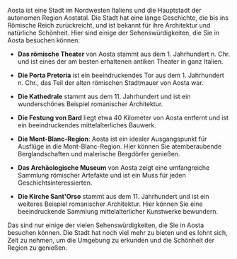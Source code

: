 Aosta ist eine Stadt im Nordwesten Italiens und die Hauptstadt der autonomen Region Aostatal. 
Die Stadt hat eine lange Geschichte, die bis ins Römische Reich zurückreicht, 
und ist bekannt für ihre Architektur und natürliche Schönheit. 
Hier sind einige der Sehenswürdigkeiten, die Sie in Aosta besuchen können:

* **Das römische Theater** von Aosta stammt aus dem 1. Jahrhundert n. Chr. 
und ist eines der am besten erhaltenen antiken Theater in ganz Italien.

* **Die Porta Pretoria** ist ein beeindruckendes Tor aus dem 1. Jahrhundert n. Chr., 
das Teil der alten römischen Stadtmauer von Aosta war.

* **Die Kathedrale** stammt aus dem 11. Jahrhundert und ist ein wunderschönes Beispiel 
romanischer Architektur.

* **Die Festung von Bard** liegt etwa 40 Kilometer von Aosta entfernt 
und ist ein beeindruckendes mittelalterliches Bauwerk.

* **Die Mont-Blanc-Region**: Aosta ist ein idealer Ausgangspunkt für Ausflüge in die Mont-Blanc-Region. 
Hier können Sie atemberaubende Berglandschaften und malerische Bergdörfer genießen.

* **Das Archäologische Museum** von Aosta zeigt eine umfangreiche Sammlung römischer Artefakte 
und ist ein Muss für jeden Geschichtsinteressierten.

* **Die Kirche Sant'Orso** stammt aus dem 11. Jahrhundert und ist ein weiteres Beispiel romanischer Architektur. 
Hier können Sie eine beeindruckende Sammlung mittelalterlicher Kunstwerke bewundern.

Das sind nur einige der vielen Sehenswürdigkeiten, die Sie in Aosta besuchen können. 
Die Stadt hat noch viel mehr zu bieten und es lohnt sich, Zeit zu nehmen, um die Umgebung zu erkunden 
und die Schönheit der Region zu genießen.


